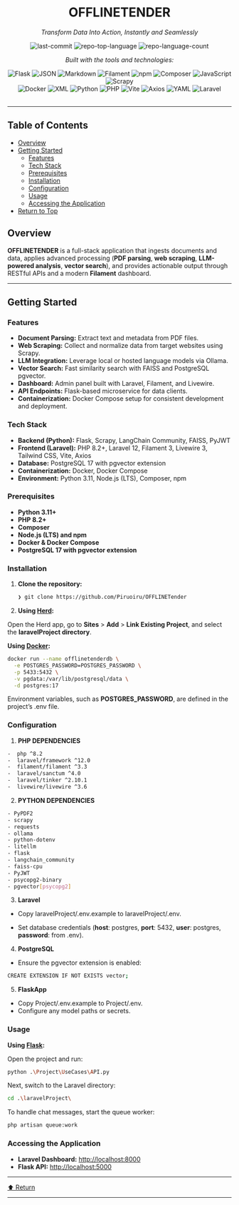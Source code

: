 <div id="top">

<!-- HEADER STYLE: CLASSIC -->
<div align="center">


# OFFLINETENDER

<em>Transform Data Into Action, Instantly and Seamlessly</em>

<!-- BADGES -->
<img src="https://img.shields.io/github/last-commit/Piruoiru/OFFLINETender?style=flat&logo=git&logoColor=white&color=0080ff" alt="last-commit">
<img src="https://img.shields.io/github/languages/top/Piruoiru/OFFLINETender?style=flat&color=0080ff" alt="repo-top-language">
<img src="https://img.shields.io/github/languages/count/Piruoiru/OFFLINETender?style=flat&color=0080ff" alt="repo-language-count">

<em>Built with the tools and technologies:</em>

<img src="https://img.shields.io/badge/Flask-000000.svg?style=flat&logo=Flask&logoColor=white" alt="Flask">
<img src="https://img.shields.io/badge/JSON-000000.svg?style=flat&logo=JSON&logoColor=white" alt="JSON">
<img src="https://img.shields.io/badge/Markdown-000000.svg?style=flat&logo=Markdown&logoColor=white" alt="Markdown">
<img src="https://img.shields.io/badge/Filament-%23FDAE4B.svg?style=flat&logo=Filament&logoColor=white" alt="Filament" />
<img src="https://img.shields.io/badge/npm-CB3837.svg?style=flat&logo=npm&logoColor=white" alt="npm">
<img src="https://img.shields.io/badge/Composer-885630.svg?style=flat&logo=Composer&logoColor=white" alt="Composer">
<img src="https://img.shields.io/badge/JavaScript-F7DF1E.svg?style=flat&logo=JavaScript&logoColor=black" alt="JavaScript">
<img src="https://img.shields.io/badge/Scrapy-60A839.svg?style=flat&logo=Scrapy&logoColor=white" alt="Scrapy">
<br>
<img src="https://img.shields.io/badge/Docker-2496ED.svg?style=flat&logo=Docker&logoColor=white" alt="Docker">
<img src="https://img.shields.io/badge/XML-005FAD.svg?style=flat&logo=XML&logoColor=white" alt="XML">
<img src="https://img.shields.io/badge/Python-3776AB.svg?style=flat&logo=Python&logoColor=white" alt="Python">
<img src="https://img.shields.io/badge/PHP-777BB4.svg?style=flat&logo=PHP&logoColor=white" alt="PHP">
<img src="https://img.shields.io/badge/Vite-646CFF.svg?style=flat&logo=Vite&logoColor=white" alt="Vite">
<img src="https://img.shields.io/badge/Axios-5A29E4.svg?style=flat&logo=Axios&logoColor=white" alt="Axios">
<img src="https://img.shields.io/badge/YAML-CB171E.svg?style=flat&logo=YAML&logoColor=white" alt="YAML">
<img src="https://img.shields.io/badge/Laravel-%23CB171E.svg?style=flat&logo=Laravel&logoColor=white" alt="Laravel" />

</div>
<br>

---

## Table of Contents

- [Overview](#overview)
- [Getting Started](#getting-started)
  - [Features](#features)
  - [Tech Stack](#tech-stack)
  - [Prerequisites](#prerequisites)
  - [Installation](#installation)
  - [Configuration](#configuration)
  - [Usage](#usage)
  - [Accessing the Application](#accessing-the-application)
- [Return to Top](#top)

## Overview

**OFFLINETENDER** is a full-stack application that ingests documents and data, applies advanced processing (**PDF parsing**, **web scraping**, **LLM-powered analysis**, **vector search**), and provides actionable output through RESTful APIs and a modern **Filament** dashboard.

---

## Getting Started

### Features

- **Document Parsing:** Extract text and metadata from PDF files.
- **Web Scraping:** Collect and normalize data from target websites using Scrapy.
- **LLM Integration:** Leverage local or hosted language models via Ollama.
- **Vector Search:** Fast similarity search with FAISS and PostgreSQL pgvector.
- **Dashboard:** Admin panel built with Laravel, Filament, and Livewire.
- **API Endpoints:** Flask-based microservice for data clients.
- **Containerization:** Docker Compose setup for consistent development and deployment.

### Tech Stack

- **Backend (Python):** Flask, Scrapy, LangChain Community, FAISS, PyJWT
- **Frontend (Laravel):** PHP 8.2+, Laravel 12, Filament 3, Livewire 3, Tailwind CSS,   Vite, Axios
- **Database:** PostgreSQL 17 with pgvector extension
- **Containerization:** Docker, Docker Compose
- **Environment:** Python 3.11, Node.js (LTS), Composer, npm

### Prerequisites

- **Python 3.11+**
- **PHP 8.2+**
- **Composer**
- **Node.js (LTS) and npm**
- **Docker & Docker Compose**
- **PostgreSQL 17 with pgvector extension**

### Installation

1. **Clone the repository:**

    ```sh
    ❯ git clone https://github.com/Piruoiru/OFFLINETender
    ```

2. **Using [Herd](https://herd.laravel.com/windows):**

Open the Herd app, go to **Sites** > **Add** > **Link Existing Project**, and select the **laravelProject directory**.

**Using [Docker](https://hub.docker.com/_/postgres):**
```sh
docker run --name offlinetenderdb \
  -e POSTGRES_PASSWORD=POSTGRES_PASSWORD \
  -p 5433:5432 \
  -v pgdata:/var/lib/postgresql/data \
  -d postgres:17
```
Environment variables, such as **POSTGRES_PASSWORD**, are defined in the project’s .env file.


### Configuration

1. **PHP DEPENDENCIES**
```sh
-  php ^8.2
-  laravel/framework ^12.0
-  filament/filament ^3.3
-  laravel/sanctum ^4.0
-  laravel/tinker ^2.10.1
-  livewire/livewire ^3.6
```

2. **PYTHON DEPENDENCIES**
```sh
- PyPDF2
- scrapy
- requests
- ollama
- python-dotenv
- litellm
- flask
- langchain_community
- faiss-cpu
- PyJWT
- psycopg2-binary
- pgvector[psycopg2]
```
3. **Laravel** 
- Copy laravelProject/.env.example to laravelProject/.env.

- Set database credentials (**host**: postgres, **port**: 5432, **user**: postgres, **password**: from .env).

4. **PostgreSQL**
- Ensure the pgvector extension is enabled:
```sh
CREATE EXTENSION IF NOT EXISTS vector;
```
5. **FlaskApp**
- Copy Project/.env.example to Project/.env.
- Configure any model paths or secrets.

### Usage


**Using [Flask](https://www.npmjs.com/):**

Open the project and run:

```sh
python .\Project\UseCases\API.py
```
Next, switch to the Laravel directory:

```sh
cd .\laravelProject\
```
To handle chat messages, start the queue worker:
```sh
php artisan queue:work
```

### Accessing the Application

- **Laravel Dashboard:** [http://localhost:8000](http://localhost:8000)
- **Flask API:** [http://localhost:5000](http://localhost:5000)


---

<div align="left"><a href="#top">⬆ Return</a></div>

---
